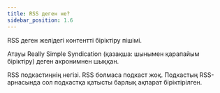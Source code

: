 ```yaml
---
title: RSS деген не?
sidebar_position: 1.6
---
```


RSS деген желідегі контентті біріктіру пішімі.

Атауы Really Simple Syndication (қазақша: шынымен қарапайым біріктіру) деген акронимнен шыққан.

RSS подкастиңнің негізі. RSS болмаса подкаст жоқ. Подкастың RSS-арнасында сол подкастқа қатысты барлық ақпарат біріктірілген.
